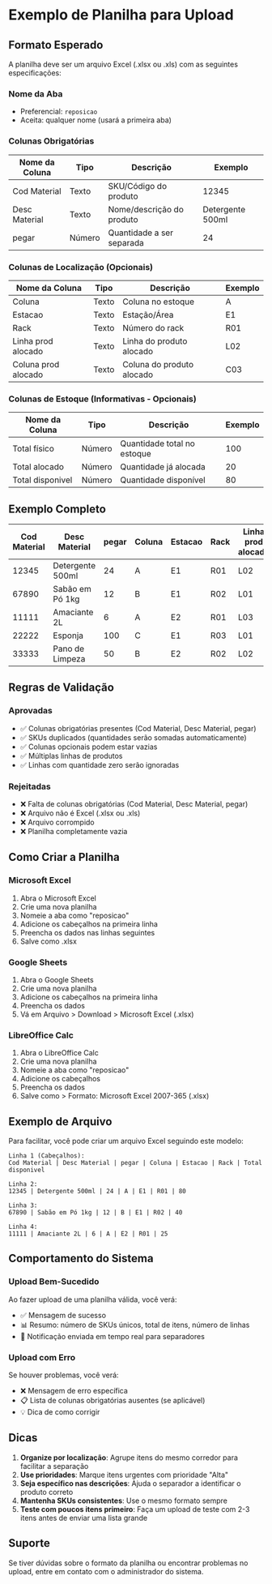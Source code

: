 # Exemplo de Planilha para Upload

## Formato Esperado

A planilha deve ser um arquivo Excel (.xlsx ou .xls) com as seguintes especificações:

### Nome da Aba
- Preferencial: `reposicao`
- Aceita: qualquer nome (usará a primeira aba)

### Colunas Obrigatórias

| Nome da Coluna  | Tipo   | Descrição                        | Exemplo              |
|-----------------|--------|----------------------------------|----------------------|
| Cod Material    | Texto  | SKU/Código do produto            | 12345                |
| Desc Material   | Texto  | Nome/descrição do produto        | Detergente 500ml     |
| pegar           | Número | Quantidade a ser separada        | 24                   |

### Colunas de Localização (Opcionais)

| Nome da Coluna        | Tipo   | Descrição                        | Exemplo    |
|-----------------------|--------|----------------------------------|------------|
| Coluna                | Texto  | Coluna no estoque                | A          |
| Estacao               | Texto  | Estação/Área                     | E1         |
| Rack                  | Texto  | Número do rack                   | R01        |
| Linha prod alocado    | Texto  | Linha do produto alocado         | L02        |
| Coluna prod alocado   | Texto  | Coluna do produto alocado        | C03        |

### Colunas de Estoque (Informativas - Opcionais)

| Nome da Coluna   | Tipo   | Descrição                        | Exemplo |
|------------------|--------|----------------------------------|---------|
| Total físico     | Número | Quantidade total no estoque      | 100     |
| Total alocado    | Número | Quantidade já alocada            | 20      |
| Total disponivel | Número | Quantidade disponível            | 80      |

## Exemplo Completo

| Cod Material | Desc Material    | pegar | Coluna | Estacao | Rack | Linha prod alocado | Coluna prod alocado | Total físico | Total alocado | Total disponivel |
|--------------|------------------|-------|--------|---------|------|-------------------|-------------------|------------|-------------|----------------|
| 12345        | Detergente 500ml | 24    | A      | E1      | R01  | L02               | C03               | 100        | 20          | 80             |
| 67890        | Sabão em Pó 1kg  | 12    | B      | E1      | R02  | L01               | C02               | 50         | 10          | 40             |
| 11111        | Amaciante 2L     | 6     | A      | E2      | R01  | L03               | C01               | 30         | 5           | 25             |
| 22222        | Esponja          | 100   | C      | E1      | R03  | L01               | C04               | 200        | 50          | 150            |
| 33333        | Pano de Limpeza  | 50    | B      | E2      | R02  | L02               | C02               | 150        | 30          | 120            |

## Regras de Validação

### Aprovadas
- ✅ Colunas obrigatórias presentes (Cod Material, Desc Material, pegar)
- ✅ SKUs duplicados (quantidades serão somadas automaticamente)
- ✅ Colunas opcionais podem estar vazias
- ✅ Múltiplas linhas de produtos
- ✅ Linhas com quantidade zero serão ignoradas

### Rejeitadas
- ❌ Falta de colunas obrigatórias (Cod Material, Desc Material, pegar)
- ❌ Arquivo não é Excel (.xlsx ou .xls)
- ❌ Arquivo corrompido
- ❌ Planilha completamente vazia

## Como Criar a Planilha

### Microsoft Excel
1. Abra o Microsoft Excel
2. Crie uma nova planilha
3. Nomeie a aba como "reposicao"
4. Adicione os cabeçalhos na primeira linha
5. Preencha os dados nas linhas seguintes
6. Salve como .xlsx

### Google Sheets
1. Abra o Google Sheets
2. Crie uma nova planilha
3. Adicione os cabeçalhos na primeira linha
4. Preencha os dados
5. Vá em Arquivo > Download > Microsoft Excel (.xlsx)

### LibreOffice Calc
1. Abra o LibreOffice Calc
2. Crie uma nova planilha
3. Nomeie a aba como "reposicao"
4. Adicione os cabeçalhos
5. Preencha os dados
6. Salve como > Formato: Microsoft Excel 2007-365 (.xlsx)

## Exemplo de Arquivo

Para facilitar, você pode criar um arquivo Excel seguindo este modelo:

```
Linha 1 (Cabeçalhos):
Cod Material | Desc Material | pegar | Coluna | Estacao | Rack | Total disponivel

Linha 2:
12345 | Detergente 500ml | 24 | A | E1 | R01 | 80

Linha 3:
67890 | Sabão em Pó 1kg | 12 | B | E1 | R02 | 40

Linha 4:
11111 | Amaciante 2L | 6 | A | E2 | R01 | 25
```

## Comportamento do Sistema

### Upload Bem-Sucedido
Ao fazer upload de uma planilha válida, você verá:
- ✅ Mensagem de sucesso
- 📊 Resumo: número de SKUs únicos, total de itens, número de linhas
- 🔔 Notificação enviada em tempo real para separadores

### Upload com Erro
Se houver problemas, você verá:
- ❌ Mensagem de erro específica
- 📋 Lista de colunas obrigatórias ausentes (se aplicável)
- 💡 Dica de como corrigir

## Dicas

1. **Organize por localização**: Agrupe itens do mesmo corredor para facilitar a separação
2. **Use prioridades**: Marque itens urgentes com prioridade "Alta"
3. **Seja específico nas descrições**: Ajuda o separador a identificar o produto correto
4. **Mantenha SKUs consistentes**: Use o mesmo formato sempre
5. **Teste com poucos itens primeiro**: Faça um upload de teste com 2-3 itens antes de enviar uma lista grande

## Suporte

Se tiver dúvidas sobre o formato da planilha ou encontrar problemas no upload, entre em contato com o administrador do sistema.
